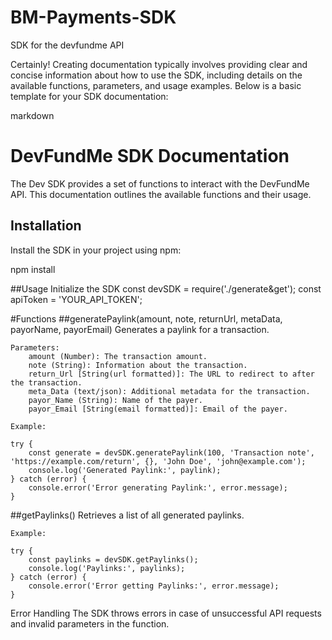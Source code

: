 # BM-Payments-SDK
SDK for the devfundme API

Certainly! Creating documentation typically involves providing clear and concise information about how to use the SDK, including details on the available functions, parameters, and usage examples. Below is a basic template for your SDK documentation:

markdown

# DevFundMe SDK Documentation

The Dev SDK provides a set of functions to interact with the DevFundMe API. This documentation outlines the available functions and their usage.

## Installation

Install the SDK in your project using npm:

npm install

##Usage
Initialize the SDK
const devSDK = require('./generate&get');
const apiToken = 'YOUR_API_TOKEN';

#Functions
##generatePaylink(amount, note, returnUrl, metaData, payorName, payorEmail)
Generates a paylink for a transaction.

    Parameters:
        amount (Number): The transaction amount.
        note (String): Information about the transaction.
        return_Url [String(url formatted)]: The URL to redirect to after the transaction.
        meta_Data (text/json): Additional metadata for the transaction.
        payor_Name (String): Name of the payer.
        payor_Email [String(email formatted)]: Email of the payer.

    Example:

    try {
        const generate = devSDK.generatePaylink(100, 'Transaction note', 'https://example.com/return', {}, 'John Doe', 'john@example.com');
        console.log('Generated Paylink:', paylink);
    } catch (error) {
        console.error('Error generating Paylink:', error.message);
    }

##getPaylinks()
Retrieves a list of all generated paylinks.

    Example:

    try {
        const paylinks = devSDK.getPaylinks();
        console.log('Paylinks:', paylinks);
    } catch (error) {
        console.error('Error getting Paylinks:', error.message);
    }

Error Handling
The SDK throws errors in case of unsuccessful API requests and invalid parameters in the function. 